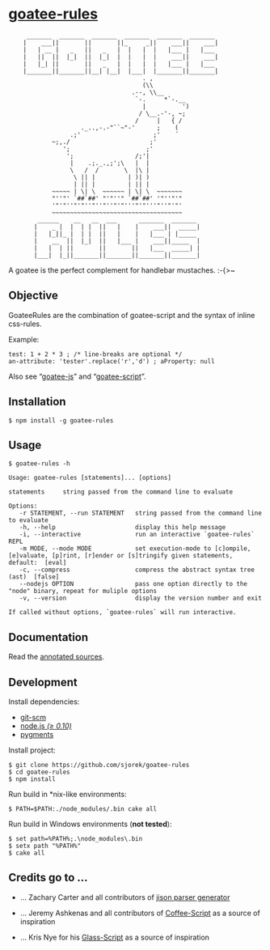 
[goatee-rules](http://sjorek.github.io/goatee-rules/)
=====================================================

         _______  _______  _______  _______  _______  _______
        |    ___||       ||       ||_     _||    ___||    ___|
        |   | __ |   _   ||   _   |  |   |  |   |___ |   |___
        |   ||  ||  |_|  ||  |_|  |  |   |  |    ___||    ___|
        |   |_| ||       ||   _   |  |   |  |   |___ |   |___
        |_______||_______||__| |__|  |___|  |_______||_______|
                                         . ,
                                         (\\
                                      .--, \\__
                                       `-.     *`-.__
                                         |          ')
                                        / \__.-'-, ~;
                                       /     |   { /
                        ._..,-.-"``~"-'      ;    (
                     .;'                    ;'    ´
                ~;,./                      ;'
                   ';                     ;'
                    ';                 /;'|
                     |    .;._.,;';\   |  |
                     \   /  /       \  |\ |
                      \ || |         | )| )
                      | || |         | || |
                ~~~~~ | \| \  ~~~~~~ | \| \  ~~~~~~~
                "''"' `##`##' "'"''" `##`##' '"''"'"
                '"'"''"'"''"''"''"'"'''"'"'''"''"'"'
                ~~~~~~~~~~~~~~~~~~~~~~~~~~~~~~~~~~~~
            ______    __   __  ___      _______  _______
           |    _ |  |  | |  ||   |    |    ___||  _____|
           |   |_||_ |  | |  ||   |    |   |___ | |_____
           |    __  ||  |_|  ||   |___ |    ___||_____  |
           |   |  | ||       ||       ||   |___  _____| |
           |___|  |_||_______||_______||_______||_______|

A goatee is the perfect complement for handlebar mustaches. :-{>~

## Objective

GoateeRules are the combination of goatee-script and the syntax of inline
css-rules.

Example:

    test: 1 + 2 * 3 ; /* line-breaks are optional */
    an-attribute: 'tester'.replace('r','d') ; aProperty: null

Also see “[goatee-js](http://sjorek.github.io/goatee-js)” and
“[goatee-script](http://sjorek.github.io/goatee-script)”.


## Installation

    $ npm install -g goatee-rules


## Usage

    $ goatee-rules -h

    Usage: goatee-rules [statements]... [options]

    statements     string passed from the command line to evaluate

    Options:
       -r STATEMENT, --run STATEMENT   string passed from the command line to evaluate
       -h, --help                      display this help message
       -i, --interactive               run an interactive `goatee-rules` REPL
       -m MODE, --mode MODE            set execution-mode to [c]ompile, [e]valuate, [p]rint, [r]ender or [s]tringify given statements, default:  [eval]
       -c, --compress                  compress the abstract syntax tree (ast)  [false]
       --nodejs OPTION                 pass one option directly to the "node" binary, repeat for muliple options
       -v, --version                   display the version number and exit

    If called without options, `goatee-rules` will run interactive.


## Documentation

Read the [annotated sources](http://sjorek.github.io/goatee-rules/).


## Development

Install dependencies:

- [git-scm](http://git-scm.com)
- [node.js *(≥ 0.10)*](http://nodejs.org)
- [pygments](http://pygments.org)

Install project:

    $ git clone https://github.com/sjorek/goatee-rules
    $ cd goatee-rules
    $ npm install

Run build in *nix-like environments:

    $ PATH=$PATH:./node_modules/.bin cake all

Run build in Windows environments (**not tested**):

    $ set path=%PATH%;.\node_modules\.bin
    $ setx path "%PATH%"
    $ cake all


## Credits go to …

- … Zachary Carter and all contributors of
  [jison parser generator](http://zaach.github.io/jison/)

- … Jeremy Ashkenas and all contributors of
  [Coffee-Script](http://coffeescript.org/)
  as a source of inspiration

- … Kris Nye for his [Glass-Script](https://github.com/krisnye/glass-script/)
  as a source of inspiration
